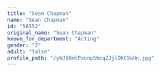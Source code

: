 ```yaml
---
title: "Sean Chapman"
name: "Sean Chapman"
id: "56552"
original_name: "Sean Chapman"
known_for_department: "Acting"
gender: "2"
adult: "false"
profile_path: "/yWJ60mlPeunpSWcqZJjlOKC9uHn.jpg"
---
```

